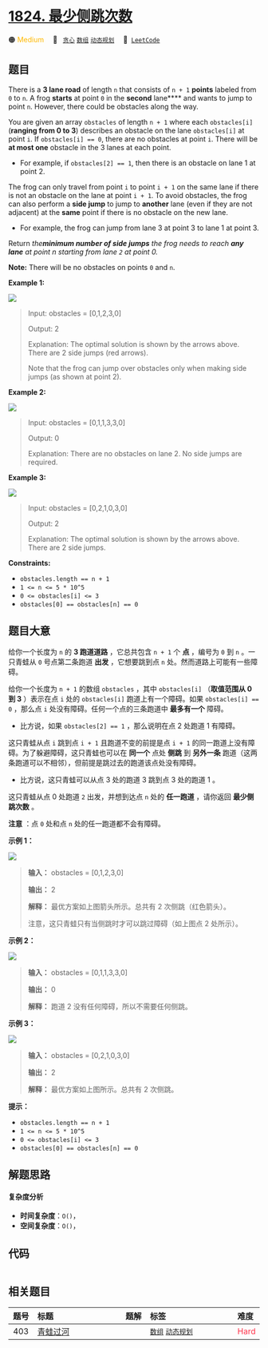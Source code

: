 # [1824. 最少侧跳次数](https://leetcode.com/problems/minimum-sideway-jumps)

🟠 <font color=#ffb800>Medium</font>&emsp; 🔖&ensp; [`贪心`](/leetcode/outline/tag/greedy.md) [`数组`](/leetcode/outline/tag/array.md) [`动态规划`](/leetcode/outline/tag/dynamic-programming.md)&emsp; 🔗&ensp;[`LeetCode`](https://leetcode.com/problems/minimum-sideway-jumps)


## 题目

There is a **3 lane road** of length `n` that consists of `n + 1` **points**
labeled from `0` to `n`. A frog **starts** at point `0` in the **second**
lane**** and wants to jump to point `n`. However, there could be obstacles
along the way.

You are given an array `obstacles` of length `n + 1` where each `obstacles[i]`
(**ranging from 0 to 3**) describes an obstacle on the lane `obstacles[i]` at
point `i`. If `obstacles[i] == 0`, there are no obstacles at point `i`. There
will be **at most one** obstacle in the 3 lanes at each point.

  * For example, if `obstacles[2] == 1`, then there is an obstacle on lane 1 at point 2.

The frog can only travel from point `i` to point `i + 1` on the same lane if
there is not an obstacle on the lane at point `i + 1`. To avoid obstacles, the
frog can also perform a **side jump** to jump to **another** lane (even if
they are not adjacent) at the **same** point if there is no obstacle on the
new lane.

  * For example, the frog can jump from lane 3 at point 3 to lane 1 at point 3.

Return _the**minimum number of side jumps** the frog needs to reach **any
lane** at point n starting from lane `2` at point 0._

**Note:** There will be no obstacles on points `0` and `n`.



**Example 1:**

![](https://assets.leetcode.com/uploads/2021/03/25/ic234-q3-ex1.png)

> Input: obstacles = [0,1,2,3,0]
> 
> Output: 2 
> 
> Explanation: The optimal solution is shown by the arrows above. There are 2 side jumps (red arrows).
> 
> Note that the frog can jump over obstacles only when making side jumps (as shown at point 2).

**Example 2:**

![](https://assets.leetcode.com/uploads/2021/03/25/ic234-q3-ex2.png)

> Input: obstacles = [0,1,1,3,3,0]
> 
> Output: 0
> 
> Explanation: There are no obstacles on lane 2. No side jumps are required.

**Example 3:**

![](https://assets.leetcode.com/uploads/2021/03/25/ic234-q3-ex3.png)

> Input: obstacles = [0,2,1,0,3,0]
> 
> Output: 2
> 
> Explanation: The optimal solution is shown by the arrows above. There are 2 side jumps.

**Constraints:**

  * `obstacles.length == n + 1`
  * `1 <= n <= 5 * 10^5`
  * `0 <= obstacles[i] <= 3`
  * `obstacles[0] == obstacles[n] == 0`


## 题目大意

给你一个长度为 `n` 的 **3 跑道道路** ，它总共包含 `n + 1` 个 **点** ，编号为 `0` 到 `n` 。一只青蛙从 `0`
号点第二条跑道 **出发** ，它想要跳到点 `n` 处。然而道路上可能有一些障碍。

给你一个长度为 `n + 1` 的数组 `obstacles` ，其中 `obstacles[i]` （**取值范围从 0 到 3** ）表示在点 `i`
处的 `obstacles[i]` 跑道上有一个障碍。如果 `obstacles[i] == 0` ，那么点 `i` 处没有障碍。任何一个点的三条跑道中
**最多有一个** 障碍。

  * 比方说，如果 `obstacles[2] == 1` ，那么说明在点 2 处跑道 1 有障碍。

这只青蛙从点 `i` 跳到点 `i + 1` 且跑道不变的前提是点 `i + 1` 的同一跑道上没有障碍。为了躲避障碍，这只青蛙也可以在 **同一个**
点处 **侧跳** 到 **另外一条** 跑道（这两条跑道可以不相邻），但前提是跳过去的跑道该点处没有障碍。

  * 比方说，这只青蛙可以从点 3 处的跑道 3 跳到点 3 处的跑道 1 。

这只青蛙从点 0 处跑道 `2` 出发，并想到达点 `n` 处的 **任一跑道** ，请你返回 **最少侧跳次数** 。

**注意** ：点 `0` 处和点 `n` 处的任一跑道都不会有障碍。

**示例 1：**

![](https://assets.leetcode.com/uploads/2021/03/25/ic234-q3-ex1.png)

> 
> 
> 
> 
> 
> **输入：** obstacles = [0,1,2,3,0]
> 
> **输出：** 2 
> 
> **解释：** 最优方案如上图箭头所示。总共有 2 次侧跳（红色箭头）。
> 
> 注意，这只青蛙只有当侧跳时才可以跳过障碍（如上图点 2 处所示）。
> 
> 

**示例 2：**

![](https://assets.leetcode.com/uploads/2021/03/25/ic234-q3-ex2.png)

> 
> 
> 
> 
> 
> **输入：** obstacles = [0,1,1,3,3,0]
> 
> **输出：** 0
> 
> **解释：** 跑道 2 没有任何障碍，所以不需要任何侧跳。
> 
> 

**示例 3：**

![](https://assets.leetcode.com/uploads/2021/03/25/ic234-q3-ex3.png)

> 
> 
> 
> 
> 
> **输入：** obstacles = [0,2,1,0,3,0]
> 
> **输出：** 2
> 
> **解释：** 最优方案如上图所示。总共有 2 次侧跳。
> 
> 

**提示：**

  * `obstacles.length == n + 1`
  * `1 <= n <= 5 * 10^5`
  * `0 <= obstacles[i] <= 3`
  * `obstacles[0] == obstacles[n] == 0`


## 解题思路

#### 复杂度分析

- **时间复杂度**：`O()`，
- **空间复杂度**：`O()`，

## 代码

```javascript

```

## 相关题目

<!-- prettier-ignore -->
| 题号 | 标题 | 题解 | 标签 | 难度 |
| :------: | :------ | :------: | :------ | :------ |
| 403 | [青蛙过河](https://leetcode.com/problems/frog-jump) |  |  [`数组`](/leetcode/outline/tag/array.md) [`动态规划`](/leetcode/outline/tag/dynamic-programming.md) | <font color=#ff334b>Hard</font> |

<style>
.blue {
    background-color: #096dd9;
    padding: 0.25rem 0.5rem;
    margin: 0;
    font-size: 0.85em;
    border-radius: 3px;
    color: white;
    font-weight: 500;
}
table th:first-of-type { width: 10%; }
table th:nth-of-type(2) { width: 35%; }
table th:nth-of-type(3) { width: 10%; }
table th:nth-of-type(4) { width: 35%; }
table th:nth-of-type(5) { width: 10%; }
</style>
